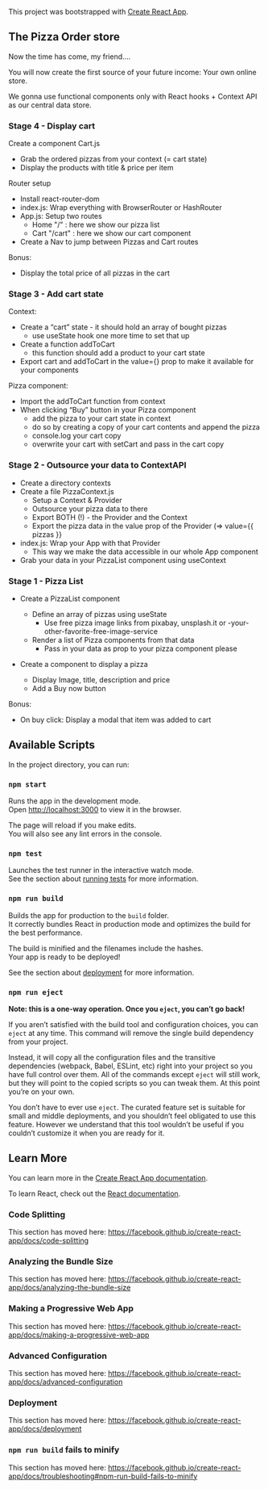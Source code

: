 This project was bootstrapped with [Create React App](https://github.com/facebook/create-react-app).

## The Pizza Order store

Now the time has come, my friend....

You will now create the first source of your future income: Your own online store.

We gonna use functional components only with React hooks + Context API as our central data store.

### Stage 4 - Display cart

Create a component Cart.js
  - Grab the ordered pizzas from your context (= cart state)
  - Display the products with title & price per item

Router setup
- Install react-router-dom
- index.js: Wrap everything with BrowserRouter or HashRouter
- App.js: Setup two routes
  - Home "/" : here we show our pizza list
  - Cart "/cart" : here we show our cart component
- Create a Nav to jump between Pizzas and Cart routes

Bonus:
  - Display the total price of all pizzas in the cart

### Stage 3 - Add cart state

Context:

- Create a “cart” state - it should hold an array of bought pizzas
  - use useState hook one more time to set that up
- Create a function addToCart
  - this function should add a product to your cart state
- Export cart and addToCart in the value={} prop to make it available for your components

Pizza component:

- Import the addToCart function from context
- When clicking “Buy” button in your Pizza component
  - add the pizza to your cart state in context
  - do so by creating a copy of your cart contents and append the pizza
  - console.log your cart copy
  - overwrite your cart with setCart and pass in the cart copy

### Stage 2 - Outsource your data to ContextAPI

- Create a directory contexts
- Create a file PizzaContext.js
  - Setup a Context & Provider
  - Outsource your pizza data to there
  - Export BOTH (!) - the Provider and the Context
  - Export the pizza data in the value prop of the Provider (=> value={{ pizzas }}
- index.js: Wrap your App with that Provider
  - This way we make the data accessible in our whole App component
- Grab your data in your PizzaList component using useContext


### Stage 1 - Pizza List

- Create a PizzaList component
  - Define an array of pizzas using useState
    - Use free pizza image links from pixabay, unsplash.it or -your-other-favorite-free-image-service
  - Render a list of Pizza components from that data
    - Pass in your data as prop to your pizza component please

- Create a component to display a pizza
  - Display Image, title, description and price
  - Add a Buy now button

Bonus:
- On buy click: Display a modal that item was added to cart



## Available Scripts

In the project directory, you can run:

### `npm start`

Runs the app in the development mode.<br />
Open [http://localhost:3000](http://localhost:3000) to view it in the browser.

The page will reload if you make edits.<br />
You will also see any lint errors in the console.

### `npm test`

Launches the test runner in the interactive watch mode.<br />
See the section about [running tests](https://facebook.github.io/create-react-app/docs/running-tests) for more information.

### `npm run build`

Builds the app for production to the `build` folder.<br />
It correctly bundles React in production mode and optimizes the build for the best performance.

The build is minified and the filenames include the hashes.<br />
Your app is ready to be deployed!

See the section about [deployment](https://facebook.github.io/create-react-app/docs/deployment) for more information.

### `npm run eject`

**Note: this is a one-way operation. Once you `eject`, you can’t go back!**

If you aren’t satisfied with the build tool and configuration choices, you can `eject` at any time. This command will remove the single build dependency from your project.

Instead, it will copy all the configuration files and the transitive dependencies (webpack, Babel, ESLint, etc) right into your project so you have full control over them. All of the commands except `eject` will still work, but they will point to the copied scripts so you can tweak them. At this point you’re on your own.

You don’t have to ever use `eject`. The curated feature set is suitable for small and middle deployments, and you shouldn’t feel obligated to use this feature. However we understand that this tool wouldn’t be useful if you couldn’t customize it when you are ready for it.

## Learn More

You can learn more in the [Create React App documentation](https://facebook.github.io/create-react-app/docs/getting-started).

To learn React, check out the [React documentation](https://reactjs.org/).

### Code Splitting

This section has moved here: https://facebook.github.io/create-react-app/docs/code-splitting

### Analyzing the Bundle Size

This section has moved here: https://facebook.github.io/create-react-app/docs/analyzing-the-bundle-size

### Making a Progressive Web App

This section has moved here: https://facebook.github.io/create-react-app/docs/making-a-progressive-web-app

### Advanced Configuration

This section has moved here: https://facebook.github.io/create-react-app/docs/advanced-configuration

### Deployment

This section has moved here: https://facebook.github.io/create-react-app/docs/deployment

### `npm run build` fails to minify

This section has moved here: https://facebook.github.io/create-react-app/docs/troubleshooting#npm-run-build-fails-to-minify
